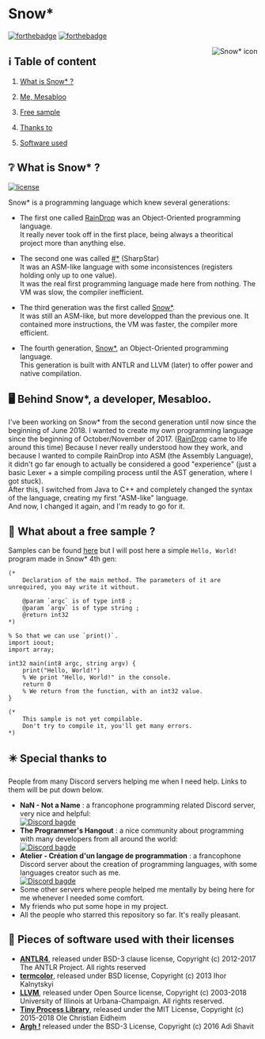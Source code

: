 # Snow*

[![forthebadge](https://forthebadge.com/images/badges/made-with-c-plus-plus.svg)](https://forthebadge.com)  [![forthebadge](https://forthebadge.com/images/badges/built-with-love.svg)](https://forthebadge.com)

<img src="https://mesabloo.github.io/snowstar-lang/icons/snowstar_64x64.png" alt="Snow* icon" align="right" title="Snow* icon made my Mesabloo"/>

## :information_source: Table of content

1. [What is Snow* ?](#grey_question-what-is-snow-)
  
2. [Me, Mesabloo](#desktop_computer-behind-snow-a-developer-mesabloo)
  
3. [Free sample](#page_facing_up-what-about-a-free-sample-)
  
4. [Thanks to](#eight_pointed_black_star-special-thanks-to)
  
5. [Software used](#minidisc-pieces-of-software-used-with-their-licenses)

## :grey_question: What is Snow* ?

[![license](https://img.shields.io/cran/l/devtools.svg)](./LICENSE)

Snow* is a programming language which knew several generations:

* The first one called [RainDrop](https://mesabloo.github.io/snowstar-lang/about.html#raindrop) was an Object-Oriented programming language.<br>
It really never took off in the first place, being always a theoritical project more than anything else.

* The second one was called [#*](https://mesabloo.github.io/snowstar-lang/about.html#sharpstar) (SharpStar)<br>
It was an ASM-like language with some inconsistences (registers holding only up to one value).<br>
It was the real first programming language made here from nothing. The VM was slow, the compiler inefficient.

* The third generation was the first called [Snow*](https://mesabloo.github.io/snowstar-lang/about.html#snowstar1).<br>
It was still an ASM-like, but more developped than the previous one. It contained more instructions, the VM was faster, the compiler more efficient.

* The fourth generation, [Snow*](https://mesabloo.github.io/snowstar-lang/about.html#snowstar2), an Object-Oriented programming language.<br>
This generation is built with ANTLR and LLVM (later) to offer power and native compilation.

## :desktop_computer: Behind Snow*, a developer, Mesabloo.

I've been working on Snow* from the second generation until now since the beginning of June 2018. I wanted to create my own programming language since the beginning of October/November of 2017. ([RainDrop](https://mesabloo.github.io/snowstar-lang/about.html#raindrop) came to life around this time) Because I never really understood how they work, and because I wanted to compile RainDrop into ASM (the Assembly Language), it didn't go far enough to actually be considered a good "experience" (just a basic Lexer + a simple compiling process until the AST generation, where I got stuck).<br>
After this, I switched from Java to C++ and completely changed the syntax of the language, creating my first "ASM-like" language.<br>
And now, I changed it again, and I'm ready to go for it.

## :page_facing_up: What about a free sample ?

Samples can be found [here](https://mesabloo.github.io/snowstar-lang/about.html#sample-snowstar2) but I will post here a simple `Hello, World!` program made in Snow* 4th gen:

```
(*
    Declaration of the main method. The parameters of it are unrequired, you may write it without.

    @param `argc` is of type int8 ;
    @param `argv` is of type string ;
    @return int32
*)

% So that we can use `print()`.
import ioout;
import array;

int32 main(int8 argc, string argv) {
    print("Hello, World!")
    % We print "Hello, World!" in the console.
    return 0
    % We return from the function, with an int32 value.
}

(*
    This sample is not yet compilable.
    Don't try to compile it, you'll get many errors.
*)
```

## :eight_pointed_black_star: Special thanks to
People from many Discord servers helping me when I need help. Links to them will be put down below.
* __NaN - Not a Name__ : a francophone programming related Discord server, very nice and helpful:<br>
[![Discord bagde](https://img.shields.io/badge/Discord-Join%20us!-blue.svg)](https://discord.gg/zcWp9sC)
* __The Programmer's Hangout__ : a nice community about programming with many developers from all around the world:<br> [![Discord bagde](https://img.shields.io/badge/Discord-Join%20us!-blue.svg)](https://discord.gg/programming)
* __Atelier - Création d'un langage de programmation__ : a francophone Discord server about the creation of programming languages, with some languages creator such as me.<br> [![Discord bagde](https://img.shields.io/badge/Discord-Join%20us!-blue.svg)](https://discord.gg/8VhspcJ)
* Some other servers where people helped me mentally by being here for me whenever I needed some comfort.
* My friends who put some hope in my project.
* All the people who starred this repository so far. It's really pleasant.

## :minidisc: Pieces of software used with their licenses
* [__ANTLR4__](https://github.com/antlr/antlr4), released under BSD-3 clause license, Copyright (c) 2012-2017 The ANTLR Project. All rights reserved
* [__termcolor__](https://github.com/ikalnytskyi/termcolor), released under BSD license, Copyright (c) 2013 Ihor Kalnytskyi
* [__LLVM__](https://github.com/llvm-mirror/llvm), released under Open Source license, Copyright (c) 2003-2018 University of Illinois at Urbana-Champaign.
All rights reserved.
* [__Tiny Process Library__](https://gitlab.com/eidheim/tiny-process-library), released under the MIT License, Copyright (c) 2015-2018 Ole Christian Eidheim
* [__Argh !__](https://github.com/adishavit/argh) released under the BSD-3 License, Copyright (c) 2016 Adi Shavit